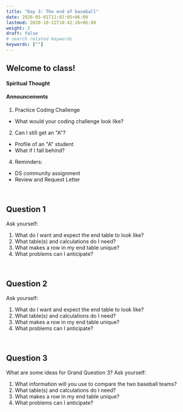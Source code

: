```yaml
---
title: "Day 3: The end of baseball"
date: 2020-05-01T11:02:05+06:00
lastmod: 2020-10-12T10:42:26+06:00
weight: 2
draft: false
# search related keywords
keywords: [""]
---
```


## Welcome to class!

#### Spiritual Thought

#### Announcements

1. Practice Coding Challenge
* What would your coding challenge look like?
2. Can I still get an "A"?
* Profile of an "A" student
* What if I fall behind? 
4. Reminders:
* DS community assignment
* Review and Request Letter

<br>

## Question 1

Ask yourself:

1. What do I want and expect the end table to look like?
2. What table(s) and calculations do I need?
3. What makes a row in my end table unique?
4. What problems can I anticipate?

<br>

## Question 2

Ask yourself:

1. What do I want and expect the end table to look like?
2. What table(s) and calculations do I need?
3. What makes a row in my end table unique?
4. What problems can I anticipate?

<br>

## Question 3

What are some ideas for Grand Question 3? Ask yourself:

1. What information will you use to compare the two baseball teams?
2. What table(s) and calculations do I need?
3. What makes a row in my end table unique?
4. What problems can I anticipate?






<!-----------------------------------------
### SQL queries are typed in the following pattern:

```SQL
SELECT -- <columns> and <column calculations>
FROM -- <table name>
  JOIN -- <table name>
  ON -- <columns to join>
WHERE -- <filter condition>
GROUP BY -- <subsets for column calculations>
ORDER BY -- <how the output is returned in sequence>
LIMIT -- <number of rows to return>
```
------------------------------------------->



<!-----------------------------------------------------------------
## Setting up Live Share

<iframe width="560" height="315" src="https://www.youtube.com/embed/oUcc2hp7fDM" frameborder="0" allow="accelerometer; autoplay; clipboard-write; encrypted-media; gyroscope; picture-in-picture" allowfullscreen></iframe>

## Connecting to SQLite: [Lahman SQLite](https://byuistats.github.io/CSE250-Course/data/lahmansbaseballdb.sqlite)

__Download the sqlite file:__ [Lahman sqlite](https://byuistats.github.io/CSE250-Course/data/lahmansbaseballdb.sqlite)


### What is SQLite?

> - [Wikipedia](https://en.wikipedia.org/wiki/SQLite): SQLite is **a popular choice as embedded database software for local/client storage in application software such as web browsers.** It is arguably the most widely deployed database engine, as it is used today by several widespread browsers, operating systems, and embedded systems (such as mobile phones), among others. SQLite has bindings to many programming languages.

> - [SQLite.org](https://www.sqlite.org/about.html): **SQLite is an in-process library that implements a self-contained, serverless, zero-configuration, transactional SQL database engine.** The code for SQLite is in the public domain and is thus free for use for any purpose, commercial or private. SQLite is the most widely deployed database in the world with more applications than we can count, including several high-profile projects.

> - [Codecademy](https://www.codecademy.com/articles/what-is-sqlite): SQLite is a database engine. It is software that allows users to interact with a relational database. In SQLite, a database is stored in a single file — a trait that distinguishes it from other database engines. This fact allows for a great deal of accessibility: copying a database is no more complicated than copying the file that stores the data, sharing a database can mean sending an email attachment.

### Working with SQLite files in Python

```python
# %%
import pandas as pd 
import altair as alt
import numpy as np
import sqlite3

# %%
sqlite_file = 'lahmansbaseballdb.sqlite'
con = sqlite3.connect(sqlite_file)
# %%
# See the tables in the database
table = pd.read_sql_query(
    "SELECT name FROM sqlite_master WHERE type='table'",
    con)
print(table)

```
------------------------------------------------------>




<!---------------------------------------------------------------------------

## Calculating New Columns

#### I want to do a calculation in SQL and return it in a new column in Python

__Use the batting table to show the player and his team, along with his at bats, runs, and a calculated value of `r / ab` that is called `runs_atbat`.__

- __Try do complete the above statement without using the info in the questions below.__

{{< faq "What table do we want to use?">}}

```python
q = '''
SELECT *
FROM batting
LIMIT 5
'''

dw.query('byuidss/cse-250-baseball-database', q).dataframe

```

{{</ faq >}}



{{< faq "What columns do we want to select?">}}

```python
q = '''
SELECT playerid, teamid, ab, r
FROM batting
LIMIT 5
'''

dw.query('byuidss/cse-250-baseball-database', q).dataframe

```

{{</ faq >}}


{{< faq "What calculation do we want to perform?">}}


```python
q = '''
SELECT playerid, teamid, ab, r, r/ab 
FROM batting
LIMIT 5
'''

dw.query('byuidss/cse-250-baseball-database', q).dataframe

```


{{</ faq >}}


{{< faq "What name do we give our calculated column?">}}


```python
q = '''
SELECT playerid, teamid, ab, r, r/ab as runs_atbat
FROM batting
LIMIT 5
'''

dw.query('byuidss/cse-250-baseball-database', q).dataframe

```

{{</ faq >}}

<br>

#### I want to join two tables to help in decision making

__For seasons after 1999, which year had the most players selected as All Stars but didn't play in the All Star game?__

- Provide a summary of how many games, hits, and at bats all the players had in that year's post season.
- The [data dictionary](https://data.world/byuidss/cse-250-baseball-database/workspace/file?filename=readme2014.txt) might help.

```python
import pandas as pd 
import altair as alt
import numpy as np
import datadotworld as dw

baseball_url = 'byuidss/cse-250-baseball-database'
```

{{< faq "What table do we want for All Star information?">}}


```python
# %%
# allstar table

dw.query(baseball_url, 
'''
SELECT *
FROM AllstarFull
WHERE --?
    AND --?
LIMIT 5
''').dataframe

```

{{</ faq >}}



{{< faq "Can you use a groupby to get the counts of players per year?">}}

```python
dw.query(baseball_url, 
'''
SELECT yearid, -- <stuff to calculate>
FROM AllstarFull
WHERE yearid > 1999 
    AND gp != 1
GROUP BY --?
ORDER BY --?
''').dataframe
```

{{</ faq >}}



{{< faq "What table do we want for the post season at bats?">}}

```python
dw.query(baseball_url, 
'''
SELECT *
FROM BattingPost as bp
LIMIT 5
''').dataframe
```

{{</ faq >}}

{{< faq "Can you join the post season batting table and AllStar information?">}}

- __For each player, keep only the at bats, hits, the all star gp, and gameid columns.__
- __Let's only keep players with at least one at bat in the post season.__


```python
dw.query(baseball_url, 
'''
SELECT -- <columns to keep>
FROM BattingPost as bp
JOIN AllstarFull as asf
    ON  -- <two columns for the join>
WHERE bp.yearid > 1999
    AND gp != 1
    AND -- <at bat condition>
LIMIT 15

'''
).dataframe
```
{{</ faq >}}

{{< faq "Let's build the final table">}}


__For seasons after 1999, which year had the most players selected as All Stars but didn't play in the All Star game?__

- Provide a summary of how many games, hits, and at bats all the players had in that year's post season.

```python
dw.query('byuidss/cse-250-baseball-database', 
'''
SELECT -- <lots of calculations>
FROM BattingPost as bp
JOIN AllstarFull as asf
    ON  bp.playerid = asf.playerid AND
        bp.yearid = asf.yearid
WHERE bp.yearid > 1999
    AND gp != 1
    AND ab > 0
GROUP BY -- <column>
ORDER BY -- <column>
'''
).dataframe
```
{{</ faq >}}


<br>
--------------------------------------------------------------------->







<!----------------------------
## Work with a subset in pandas

Often, you can pull a small subset of the data and work through the logic in Python to make sure you are working out the logic correctly.

1. Only want to pull small parts of each table needed.
2. Small part should be a a complete division.  For example, lets use Idaho.
3. Then use Pandas to work out all the table join logic.
4. Check your work against the SQL call.

### How can we check our SQL logic?

> I want to see how much each college player from schools in the west and mountain west has made over their professional career. I want to know the full school name attended and the the Given name of each player.

_Is this query correct?_

```SQL
SELECT cp.playerID, nameGiven, birthYear
    ,cp.schoolID, name_full
    ,SUM(salary) as salary
FROM salaries as sal
JOIN people as p
    ON p.playerID = sal.playerID
JOIN CollegePlaying as cp
    ON p.playerID = cp.playerID
JOIN schools as sc
    ON sc.schoolID = cp.schoolID
WHERE sc.state = 'ID'
GROUP BY cp.playerID, cp.schoolID
ORDER BY name_full
```

```python
pd.read_sql_query(
'''
SELECT cp.playerID, nameGiven, birthYear
    ,cp.schoolID, name_full
    ,SUM(salary) as salary
FROM salaries as sal
JOIN people as p
    ON p.playerID = sal.playerID
JOIN CollegePlaying as cp
    ON p.playerID = cp.playerID
JOIN schools as sc
    ON sc.schoolID = cp.schoolID
WHERE sc.state = 'ID'
GROUP BY cp.playerID, cp.schoolID
ORDER BY name_full
''', con) 
```

#### Let's start here

```python
schools = pd.read_sql_query(
'''
SELECT *
FROM schools
WHERE state = 'ID'
''', con)
```
----------------------------------------------------->



<!--------------------

#### I get SQL and want to be challenged.

[Do this Math 335 task with SQL commands in Python](https://byuistats.github.io/M335/class_tasks/task12_details.html).

-------------------------->

<br>
